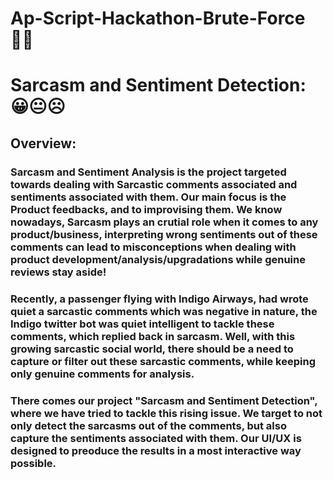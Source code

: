 # Ap-Script-Hackathon-Brute-Force 👨‍💻

# Sarcasm and Sentiment Detection: 😀😐☹
## Overview:
### Sarcasm and Sentiment Analysis is the project targeted towards dealing with Sarcastic comments associated and sentiments associated with them. Our main focus is the Product feedbacks, and to improvising them. We know nowadays, Sarcasm plays an crutial role when it comes to any product/business, interpreting wrong sentiments out of these comments can lead to misconceptions when dealing with product development/analysis/upgradations while genuine reviews stay aside!  
### Recently, a passenger flying with Indigo Airways, had wrote quiet a sarcastic comments which was negative in nature, the Indigo twitter bot was quiet intelligent to tackle these comments, which replied back in sarcasm. Well, with this growing sarcastic social world, there should be a need to capture or filter out these sarcastic comments, while keeping only genuine comments for analysis.
### There comes our project "Sarcasm and Sentiment Detection", where we have tried to tackle this rising issue. We target to not only detect the sarcasms out of the comments, but also capture the sentiments associated with them. Our UI/UX is designed to preoduce the results in a most interactive way possible.

